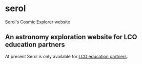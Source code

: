 # serol
Serol's Cosmic Explorer website

## An astronomy exploration website for LCO education partners

At present Serol is only available for [LCO education partners](https://lco.global/education/partners/).
